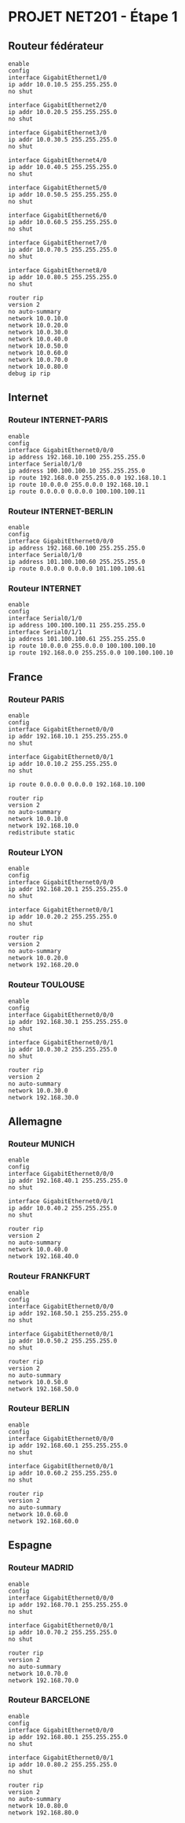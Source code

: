 # PROJET NET201 - Étape 1

## Routeur fédérateur

    enable
    config
    interface GigabitEthernet1/0
    ip addr 10.0.10.5 255.255.255.0
    no shut
    
    interface GigabitEthernet2/0
    ip addr 10.0.20.5 255.255.255.0
    no shut
    
    interface GigabitEthernet3/0
    ip addr 10.0.30.5 255.255.255.0
    no shut
    
    interface GigabitEthernet4/0
    ip addr 10.0.40.5 255.255.255.0
    no shut
    
    interface GigabitEthernet5/0
    ip addr 10.0.50.5 255.255.255.0
    no shut
    
    interface GigabitEthernet6/0
    ip addr 10.0.60.5 255.255.255.0
    no shut
    
    interface GigabitEthernet7/0
    ip addr 10.0.70.5 255.255.255.0
    no shut
    
    interface GigabitEthernet8/0
    ip addr 10.0.80.5 255.255.255.0
    no shut
    
    router rip 
    version 2 
    no auto-summary
    network 10.0.10.0
    network 10.0.20.0
    network 10.0.30.0
    network 10.0.40.0
    network 10.0.50.0
    network 10.0.60.0
    network 10.0.70.0
    network 10.0.80.0
    debug ip rip

## Internet 

### Routeur INTERNET-PARIS

    enable
    config
    interface GigabitEthernet0/0/0
    ip address 192.168.10.100 255.255.255.0
    interface Serial0/1/0
    ip address 100.100.100.10 255.255.255.0
    ip route 192.168.0.0 255.255.0.0 192.168.10.1
    ip route 10.0.0.0 255.0.0.0 192.168.10.1
    ip route 0.0.0.0 0.0.0.0 100.100.100.11


### Routeur INTERNET-BERLIN

    enable
    config
    interface GigabitEthernet0/0/0
    ip address 192.168.60.100 255.255.255.0
    interface Serial0/1/0
    ip address 101.100.100.60 255.255.255.0
    ip route 0.0.0.0 0.0.0.0 101.100.100.61

### Routeur INTERNET

    enable
    config
    interface Serial0/1/0
    ip address 100.100.100.11 255.255.255.0
    interface Serial0/1/1
    ip address 101.100.100.61 255.255.255.0
    ip route 10.0.0.0 255.0.0.0 100.100.100.10
    ip route 192.168.0.0 255.255.0.0 100.100.100.10

## France

### Routeur PARIS

    enable
    config
    interface GigabitEthernet0/0/0
    ip addr 192.168.10.1 255.255.255.0
    no shut
    
    interface GigabitEthernet0/0/1
    ip addr 10.0.10.2 255.255.255.0
    no shut

    ip route 0.0.0.0 0.0.0.0 192.168.10.100
    
    router rip 
    version 2 
    no auto-summary
    network 10.0.10.0
    network 192.168.10.0
    redistribute static

### Routeur LYON

    enable
    config
    interface GigabitEthernet0/0/0
    ip addr 192.168.20.1 255.255.255.0
    no shut
    
    interface GigabitEthernet0/0/1
    ip addr 10.0.20.2 255.255.255.0
    no shut
    
    router rip 
    version 2 
    no auto-summary
    network 10.0.20.0
    network 192.168.20.0

### Routeur TOULOUSE

    enable
    config
    interface GigabitEthernet0/0/0
    ip addr 192.168.30.1 255.255.255.0
    no shut
    
    interface GigabitEthernet0/0/1
    ip addr 10.0.30.2 255.255.255.0
    no shut
    
    router rip 
    version 2 
    no auto-summary
    network 10.0.30.0
    network 192.168.30.0

## Allemagne

### Routeur MUNICH

    enable
    config
    interface GigabitEthernet0/0/0
    ip addr 192.168.40.1 255.255.255.0
    no shut
    
    interface GigabitEthernet0/0/1
    ip addr 10.0.40.2 255.255.255.0
    no shut
    
    router rip 
    version 2 
    no auto-summary
    network 10.0.40.0
    network 192.168.40.0

### Routeur FRANKFURT

    enable
    config
    interface GigabitEthernet0/0/0
    ip addr 192.168.50.1 255.255.255.0
    no shut
    
    interface GigabitEthernet0/0/1
    ip addr 10.0.50.2 255.255.255.0
    no shut
    
    router rip 
    version 2 
    no auto-summary
    network 10.0.50.0
    network 192.168.50.0

### Routeur BERLIN

    enable
    config
    interface GigabitEthernet0/0/0
    ip addr 192.168.60.1 255.255.255.0
    no shut
    
    interface GigabitEthernet0/0/1
    ip addr 10.0.60.2 255.255.255.0
    no shut
    
    router rip 
    version 2 
    no auto-summary
    network 10.0.60.0
    network 192.168.60.0

## Espagne

### Routeur MADRID

    enable
    config
    interface GigabitEthernet0/0/0
    ip addr 192.168.70.1 255.255.255.0
    no shut
    
    interface GigabitEthernet0/0/1
    ip addr 10.0.70.2 255.255.255.0
    no shut
    
    router rip 
    version 2 
    no auto-summary
    network 10.0.70.0
    network 192.168.70.0

### Routeur BARCELONE

    enable
    config
    interface GigabitEthernet0/0/0
    ip addr 192.168.80.1 255.255.255.0
    no shut
    
    interface GigabitEthernet0/0/1
    ip addr 10.0.80.2 255.255.255.0
    no shut
    
    router rip 
    version 2 
    no auto-summary
    network 10.0.80.0
    network 192.168.80.0

